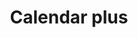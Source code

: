 ---
title: Calendar plus
tags: ["calendar", "plus", "add", "create", "insert"]
icon: calendar-plus
svg: '<svg xmlns="http://www.w3.org/2000/svg" width="24" height="24" fill="none" viewBox="0 0 24 24" stroke-width="1.5" stroke-linecap="round" stroke-linejoin="round" stroke="currentColor"><path d="M16.5 5V3m-9 2V3M3.25 8h17.5M10 14h4m-2-2v4m-9-5.956c0-2.115 0-3.173.436-3.981a3.896 3.896 0 0 1 1.748-1.651C6.04 4 7.16 4 9.4 4h5.2c2.24 0 3.36 0 4.216.412.753.362 1.364.94 1.748 1.65.436.81.436 1.868.436 3.983v4.912c0 2.115 0 3.173-.436 3.981a3.896 3.896 0 0 1-1.748 1.651C17.96 21 16.84 21 14.6 21H9.4c-2.24 0-3.36 0-4.216-.412a3.896 3.896 0 0 1-1.748-1.65C3 18.128 3 17.07 3 14.955z"/></svg>'
---